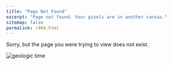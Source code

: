 ```yaml
---
title: "Page Not Found"
excerpt: "Page not found. Your pixels are in another canvas."
sitemap: false
permalink: /404.html
---
```


Sorry, but the page you were trying to view does not exist.

![geologic time](https://imgs.xkcd.com/comics/geologic_time.png)
